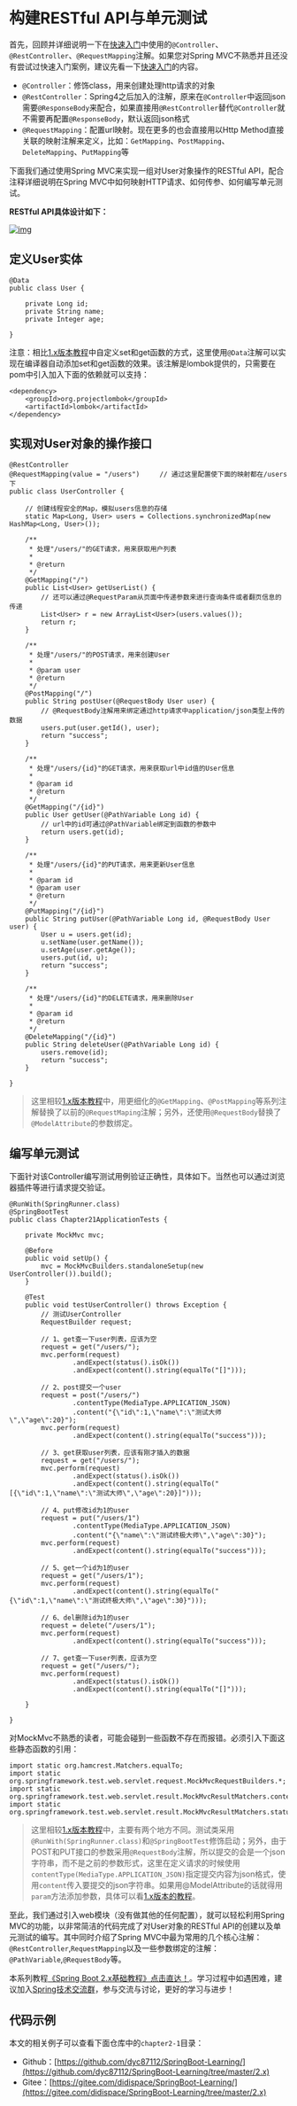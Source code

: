 # 构建RESTful API与单元测试

首先，回顾并详细说明一下在[快速入门](http://blog.didispace.com/spring-boot-learning-21-1-1/)中使用的`@Controller`、`@RestController`、`@RequestMapping`注解。如果您对Spring MVC不熟悉并且还没有尝试过快速入门案例，建议先看一下[快速入门](http://blog.didispace.com/spring-boot-learning-21-1-1/)的内容。

- `@Controller`：修饰class，用来创建处理http请求的对象
- `@RestController`：Spring4之后加入的注解，原来在`@Controller`中返回json需要`@ResponseBody`来配合，如果直接用`@RestController`替代`@Controller`就不需要再配置`@ResponseBody`，默认返回json格式
- `@RequestMapping`：配置url映射。现在更多的也会直接用以Http Method直接关联的映射注解来定义，比如：`GetMapping`、`PostMapping`、`DeleteMapping`、`PutMapping`等

下面我们通过使用Spring MVC来实现一组对User对象操作的RESTful API，配合注释详细说明在Spring MVC中如何映射HTTP请求、如何传参、如何编写单元测试。

**RESTful API具体设计如下：**

[![img](http://blog.didispace.com/content/images/posts/springbootrestfulapi-1.png)](http://blog.didispace.com/content/images/posts/springbootrestfulapi-1.png)

## 定义User实体

```
@Data
public class User {

    private Long id;
    private String name;
    private Integer age;

}
```

注意：相比[1.x版本教程](http://blog.didispace.com/springbootrestfulapi/)中自定义set和get函数的方式，这里使用`@Data`注解可以实现在编译器自动添加set和get函数的效果。该注解是lombok提供的，只需要在pom中引入加入下面的依赖就可以支持：

```
<dependency>
    <groupId>org.projectlombok</groupId>
    <artifactId>lombok</artifactId>
</dependency>
```

## 实现对User对象的操作接口

```
@RestController
@RequestMapping(value = "/users")     // 通过这里配置使下面的映射都在/users下
public class UserController {

    // 创建线程安全的Map，模拟users信息的存储
    static Map<Long, User> users = Collections.synchronizedMap(new HashMap<Long, User>());

    /**
     * 处理"/users/"的GET请求，用来获取用户列表
     *
     * @return
     */
    @GetMapping("/")
    public List<User> getUserList() {
        // 还可以通过@RequestParam从页面中传递参数来进行查询条件或者翻页信息的传递
        List<User> r = new ArrayList<User>(users.values());
        return r;
    }

    /**
     * 处理"/users/"的POST请求，用来创建User
     *
     * @param user
     * @return
     */
    @PostMapping("/")
    public String postUser(@RequestBody User user) {
        // @RequestBody注解用来绑定通过http请求中application/json类型上传的数据
        users.put(user.getId(), user);
        return "success";
    }

    /**
     * 处理"/users/{id}"的GET请求，用来获取url中id值的User信息
     *
     * @param id
     * @return
     */
    @GetMapping("/{id}")
    public User getUser(@PathVariable Long id) {
        // url中的id可通过@PathVariable绑定到函数的参数中
        return users.get(id);
    }

    /**
     * 处理"/users/{id}"的PUT请求，用来更新User信息
     *
     * @param id
     * @param user
     * @return
     */
    @PutMapping("/{id}")
    public String putUser(@PathVariable Long id, @RequestBody User user) {
        User u = users.get(id);
        u.setName(user.getName());
        u.setAge(user.getAge());
        users.put(id, u);
        return "success";
    }

    /**
     * 处理"/users/{id}"的DELETE请求，用来删除User
     *
     * @param id
     * @return
     */
    @DeleteMapping("/{id}")
    public String deleteUser(@PathVariable Long id) {
        users.remove(id);
        return "success";
    }

}
```

> 这里相较[1.x版本教程](http://blog.didispace.com/springbootrestfulapi/)中，用更细化的`@GetMapping`、`@PostMapping`等系列注解替换了以前的`@RequestMaping`注解；另外，还使用`@RequestBody`替换了`@ModelAttribute`的参数绑定。

## 编写单元测试

下面针对该Controller编写测试用例验证正确性，具体如下。当然也可以通过浏览器插件等进行请求提交验证。

```
@RunWith(SpringRunner.class)
@SpringBootTest
public class Chapter21ApplicationTests {

    private MockMvc mvc;

    @Before
    public void setUp() {
        mvc = MockMvcBuilders.standaloneSetup(new UserController()).build();
    }

    @Test
    public void testUserController() throws Exception {
        // 测试UserController
        RequestBuilder request;

        // 1、get查一下user列表，应该为空
        request = get("/users/");
        mvc.perform(request)
                .andExpect(status().isOk())
                .andExpect(content().string(equalTo("[]")));

        // 2、post提交一个user
        request = post("/users/")
                .contentType(MediaType.APPLICATION_JSON)
                .content("{\"id\":1,\"name\":\"测试大师\",\"age\":20}");
        mvc.perform(request)
                .andExpect(content().string(equalTo("success")));

        // 3、get获取user列表，应该有刚才插入的数据
        request = get("/users/");
        mvc.perform(request)
                .andExpect(status().isOk())
                .andExpect(content().string(equalTo("[{\"id\":1,\"name\":\"测试大师\",\"age\":20}]")));

        // 4、put修改id为1的user
        request = put("/users/1")
                .contentType(MediaType.APPLICATION_JSON)
                .content("{\"name\":\"测试终极大师\",\"age\":30}");
        mvc.perform(request)
                .andExpect(content().string(equalTo("success")));

        // 5、get一个id为1的user
        request = get("/users/1");
        mvc.perform(request)
                .andExpect(content().string(equalTo("{\"id\":1,\"name\":\"测试终极大师\",\"age\":30}")));

        // 6、del删除id为1的user
        request = delete("/users/1");
        mvc.perform(request)
                .andExpect(content().string(equalTo("success")));

        // 7、get查一下user列表，应该为空
        request = get("/users/");
        mvc.perform(request)
                .andExpect(status().isOk())
                .andExpect(content().string(equalTo("[]")));

    }

}
```

对MockMvc不熟悉的读者，可能会碰到一些函数不存在而报错。必须引入下面这些静态函数的引用：

```
import static org.hamcrest.Matchers.equalTo;
import static org.springframework.test.web.servlet.request.MockMvcRequestBuilders.*;
import static org.springframework.test.web.servlet.result.MockMvcResultMatchers.content;
import static org.springframework.test.web.servlet.result.MockMvcResultMatchers.status;
```

> 这里相较[1.x版本教程](http://blog.didispace.com/springbootrestfulapi/)中，主要有两个地方不同。测试类采用`@RunWith(SpringRunner.class)`和`@SpringBootTest`修饰启动；另外，由于POST和PUT接口的参数采用`@RequestBody`注解，所以提交的会是一个json字符串，而不是之前的参数形式，这里在定义请求的时候使用`contentType(MediaType.APPLICATION_JSON)`指定提交内容为json格式，使用`content`传入要提交的json字符串。如果用@ModelAttribute的话就得用`param`方法添加参数，具体可以看[1.x版本的教程](http://blog.didispace.com/springbootrestfulapi/)。

至此，我们通过引入web模块（没有做其他的任何配置），就可以轻松利用Spring MVC的功能，以非常简洁的代码完成了对User对象的RESTful API的创建以及单元测试的编写。其中同时介绍了Spring MVC中最为常用的几个核心注解：`@RestController`,`RequestMapping`以及一些参数绑定的注解：`@PathVariable`,`@RequestBody`等。

本系列教程[《Spring Boot 2.x基础教程》点击直达！](http://blog.didispace.com/spring-boot-learning-2x/)。学习过程中如遇困难，建议加入[Spring技术交流群](https://blog.didispace.com/join-group-spring/index.html)，参与交流与讨论，更好的学习与进步！

## 代码示例

本文的相关例子可以查看下面仓库中的`chapter2-1`目录：

- Github：[https://github.com/dyc87112/SpringBoot-Learning/](https://github.com/dyc87112/SpringBoot-Learning/tree/master/2.x)
- Gitee：[https://gitee.com/didispace/SpringBoot-Learning/](https://gitee.com/didispace/SpringBoot-Learning/tree/master/2.x)